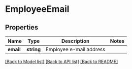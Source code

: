 # EmployeeEmail

## Properties
Name | Type | Description | Notes
------------ | ------------- | ------------- | -------------
**email** | **string** | Employee e-mail address | 

[[Back to Model list]](../../README.md#documentation-for-models) [[Back to API list]](../../README.md#documentation-for-api-endpoints) [[Back to README]](../../README.md)

